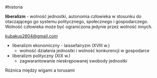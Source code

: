 #historia 

**liberalizm** - wolność jednostki, autonomia człowieka w stosunku do otaczającego go systemu politycznego, społecznego i gospodarczego. Wolność człowieka może być ograniczona jedynie przez wolność innych.

kubakus2604@gmail.com

- liberalizm ekonomiczny - laissefairyzm (XVIII w.)
	- wolność działania jednostki i wolność konkurencji w gospodarce
- liberalizm polityczny (XIX w.)
	- zagwarantowanie nieskrępowanej swobody jednostki


Różnica między wigami a torusami